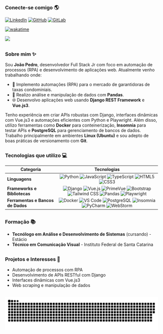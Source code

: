 ### **Conecte-se comigo 🌎**

[![LinkedIn](https://img.shields.io/badge/LinkedIn-0077B5?style=for-the-badge&logo=linkedin&logoColor=white)](https://www.linkedin.com/in/jpvrpaixao/)
[![GitHub](https://img.shields.io/badge/GitHub-100000?style=for-the-badge&logo=github&logoColor=white)](https://github.com/jpvrpaixao)
[![GitLab](https://img.shields.io/badge/GitLab-330F63?style=for-the-badge&logo=gitlab&logoColor=white)](https://gitlab.com/jpvrpaixao)

[![wakatime](https://wakatime.com/badge/user/4bda3952-a95d-4efd-a796-9e5d4b4b1fc1.svg?style=for-the-badge)](https://wakatime.com/@4bda3952-a95d-4efd-a796-9e5d4b4b1fc1)

![](https://komarev.com/ghpvc/?username=jpvrpaixao&style=for-the-badge)

##

### **Sobre mim ✨**

Sou **João Pedro**, desenvolvedor Full Stack Jr com foco em automação de processos (RPA) e desenvolvimento de aplicações web. Atualmente venho trabalhando onde:

- 🔧 Implemento automações (RPA) para o mercado de garantidoras de taxas condominiais.
- 🐍 Realizo análise e manipulação de dados com **Pandas**.
- 🌐 Desenvolvo aplicações web usando **Django REST Framework** e **Vue.js3**.

Tenho experiência em criar APIs robustas com Django, interfaces dinâmicas com Vue.js3 e automações eficientes com Python e Playwright. Além disso, utilizo ferramentas como **Docker** para conteinerização, **Insomnia** para testar APIs e **PostgreSQL** para gerenciamento de bancos de dados. Trabalho principalmente em ambientes **Linux (Ubuntu)** e sou adepto de boas práticas de versionamento com **Git**.

##

### **Tecnologias que utilizo 💻**

| **Categoria**                     |                                                                                                                                                                                                                                                                                                                                                     **Tecnologias**                                                                                                                                                                                                                                                                                                                                                     |
|-----------------------------------|:-----------------------------------------------------------------------------------------------------------------------------------------------------------------------------------------------------------------------------------------------------------------------------------------------------------------------------------------------------------------------------------------------------------------------------------------------------------------------------------------------------------------------------------------------------------------------------------------------------------------------------------------------------------------------------------------------------------------------:|
| **Linguagens**                    |                                                                                                             ![Python](https://img.shields.io/badge/Python-3776AB?style=flat&logo=python&logoColor=white) ![JavaScript](https://img.shields.io/badge/JavaScript-F7DF1E?style=flat&logo=javascript&logoColor=black) ![TypeScript](https://img.shields.io/badge/TypeScript-3178C6?style=flat&logo=typescript&logoColor=white) ![HTML5](https://img.shields.io/badge/HTML5-E34F26?style=flat&logo=html5&logoColor=white) ![CSS3](https://img.shields.io/badge/CSS3-1572B6?style=flat&logo=css3&logoColor=white)                                                                                                             |
| **Frameworks e Bibliotecas**      | ![Django](https://img.shields.io/badge/Django-092E20?style=flat&logo=django&logoColor=white) ![Vue.js](https://img.shields.io/badge/Vue.js-4FC08D?style=flat&logo=vuedotjs&logoColor=white) ![PrimeVue](https://img.shields.io/badge/PrimeVue-1976D2?style=flat&logo=vue.js&logoColor=white) ![Bootstrap](https://img.shields.io/badge/Bootstrap-7952B3?style=flat&logo=bootstrap&logoColor=white) ![Tailwind CSS](https://img.shields.io/badge/Tailwind_CSS-06B6D4?style=flat&logo=tailwind-css&logoColor=white) ![Pandas](https://img.shields.io/badge/Pandas-150458?style=flat&logo=pandas&logoColor=white) ![Playwright](https://img.shields.io/badge/Playwright-45BA4A?style=flat&logo=playwright&logoColor=white) |
| **Ferramentas e Bancos de Dados** |                                                 ![Docker](https://img.shields.io/badge/Docker-2496ED?style=flat&logo=docker&logoColor=white) ![VS Code](https://img.shields.io/badge/VS_Code-007ACC?style=flat&logo=visual-studio-code&logoColor=white) ![PostgreSQL](https://img.shields.io/badge/PostgreSQL-4169E1?style=flat&logo=postgresql&logoColor=white) ![Insomnia](https://img.shields.io/badge/Insomnia-5849BE?style=flat&logo=insomnia&logoColor=white) ![PyCharm](https://img.shields.io/badge/PyCharm-000000?style=flat&logo=pycharm&logoColor=white) ![WebStorm](https://img.shields.io/badge/WebStorm-000000?style=flat&logo=webstorm&logoColor=white)                                                  |

##

### **Formação 📚**

- **Tecnólogo em Análise e Desenvolvimento de Sistemas** (cursando) - Estácio
- **Técnico em Comunicação Visual** - Instituto Federal de Santa Catarina

##

### **Projetos e Interesses 🚀**

- Automação de processos com RPA
- Desenvolvimento de APIs RESTful com Django
- Interfaces dinâmicas com Vue.js3
- Web scraping e manipulação de dados

##

<picture>
  <source media="(prefers-color-scheme: dark)" srcset="dist/github-snake-dark.svg" />
  <source media="(prefers-color-scheme: light)" srcset="dist/github-snake.svg" />
  <img alt="github-snake" src="dist/github-snake.svg" />
</picture>
